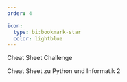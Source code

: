 ```yaml
---
order: 4

icon:
  type: bi:bookmark-star
  color: lightblue
---
```



Cheat Sheet Challenge

Cheat Sheet zu Python und Informatik 2